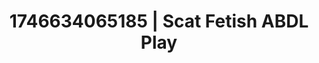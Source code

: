 ---
categories:
- Roleplay seduction
- AI-generated
- Deep intimacy
- Roleplay fantasies
- Delirious pleasure
- ASMR
- Soft domination
- Cosplay
image: /assets/images/1746634065185.jpg
layout: post
seo:
  description: Featured content with artistic ABDL Play, Scat Fetish. HD images available.
  keywords: ABDL Play, Scat Fetish
  og_image: /assets/images/1746634065185.jpg
  schema_type: VisualArtwork
tags:
- '#1746634065185'
- Scat Fetish
- ABDL Play
title: 1746634065185 | Scat Fetish ABDL Play
---